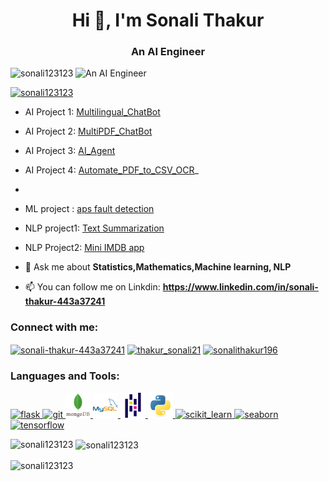 <h1 align="center">Hi 👋, I'm Sonali Thakur</h1>
<h3 align="center">An AI Engineer</h3>

<img align="right" alt="An AI Engineer" width="400" src="https://www.privatelabelfitness.com/wp-content/uploads/RemoteWorkerv01-1024x640.png">

<p align="left"> <img src="https://komarev.com/ghpvc/?username=sonali123123&label=Profile%20views&color=0e75b6&style=flat" alt="sonali123123" /> </p>

<p align="left"> <a href="https://github.com/ryo-ma/github-profile-trophy"><img src="https://github-profile-trophy.vercel.app/?username=sonali123123" alt="sonali123123" /></a> </p>



- AI Project 1: [Multilingual_ChatBot](https://github.com/sonali123123/Multilingual_ChatBot)
  
- AI Project 2: [MultiPDF_ChatBot](https://github.com/sonali123123/MultiPDF_ChatBot)

- AI Project 3: [AI_Agent](https://github.com/sonali123123/Python_AI_Agent)

- AI Project 4: [Automate_PDF_to_CSV_OCR](https://github.com/sonali123123/Automate_PDF_to_CSV)_
- 
- ML project : [aps fault detection](https://github.com/sonali123123/aps-fault-detection)

- NLP project1: [Text Summarization](https://github.com/sonali123123/Text-Summarization-Project)

- NLP Project2: [Mini IMDB app](https://github.com/sonali123123/Mini-IMDB-app)



- 💬 Ask me about **Statistics,Mathematics,Machine learning, NLP**

- 📫 You can follow me on Linkdin: **https://www.linkedin.com/in/sonali-thakur-443a37241**

<h3 align="left">Connect with me:</h3>
<p align="left">
<a href="https://linkedin.com/in/sonali-thakur-443a37241" target="blank"><img align="center" src="https://raw.githubusercontent.com/rahuldkjain/github-profile-readme-generator/master/src/images/icons/Social/linked-in-alt.svg" alt="sonali-thakur-443a37241" height="30" width="40" /></a>
<a href="https://instagram.com/thakur_sonali21" target="blank"><img align="center" src="https://raw.githubusercontent.com/rahuldkjain/github-profile-readme-generator/master/src/images/icons/Social/instagram.svg" alt="thakur_sonali21" height="30" width="40" /></a>
<a href="https://www.hackerrank.com/sonalithakur196" target="blank"><img align="center" src="https://raw.githubusercontent.com/rahuldkjain/github-profile-readme-generator/master/src/images/icons/Social/hackerrank.svg" alt="sonalithakur196" height="30" width="40" /></a>
</p>

<h3 align="left">Languages and Tools:</h3>
<p align="left"> <a href="https://flask.palletsprojects.com/" target="_blank" rel="noreferrer"> <img src="https://www.vectorlogo.zone/logos/pocoo_flask/pocoo_flask-icon.svg" alt="flask" width="40" height="40"/> </a> <a href="https://git-scm.com/" target="_blank" rel="noreferrer"> <img src="https://www.vectorlogo.zone/logos/git-scm/git-scm-icon.svg" alt="git" width="40" height="40"/> </a> <a href="https://www.mongodb.com/" target="_blank" rel="noreferrer"> <img src="https://raw.githubusercontent.com/devicons/devicon/master/icons/mongodb/mongodb-original-wordmark.svg" alt="mongodb" width="40" height="40"/> </a> <a href="https://www.mysql.com/" target="_blank" rel="noreferrer"> <img src="https://raw.githubusercontent.com/devicons/devicon/master/icons/mysql/mysql-original-wordmark.svg" alt="mysql" width="40" height="40"/> </a> <a href="https://pandas.pydata.org/" target="_blank" rel="noreferrer"> <img src="https://raw.githubusercontent.com/devicons/devicon/2ae2a900d2f041da66e950e4d48052658d850630/icons/pandas/pandas-original.svg" alt="pandas" width="40" height="40"/> </a> <a href="https://www.python.org" target="_blank" rel="noreferrer"> <img src="https://raw.githubusercontent.com/devicons/devicon/master/icons/python/python-original.svg" alt="python" width="40" height="40"/> </a> <a href="https://scikit-learn.org/" target="_blank" rel="noreferrer"> <img src="https://upload.wikimedia.org/wikipedia/commons/0/05/Scikit_learn_logo_small.svg" alt="scikit_learn" width="40" height="40"/> </a> <a href="https://seaborn.pydata.org/" target="_blank" rel="noreferrer"> <img src="https://seaborn.pydata.org/_images/logo-mark-lightbg.svg" alt="seaborn" width="40" height="40"/> </a> <a href="https://www.tensorflow.org" target="_blank" rel="noreferrer"> <img src="https://www.vectorlogo.zone/logos/tensorflow/tensorflow-icon.svg" alt="tensorflow" width="40" height="40"/> </a> </p>

<p><img align="left" src="https://github-readme-stats.vercel.app/api/top-langs?username=sonali123123&show_icons=true&locale=en&layout=compact" alt="sonali123123" /></p>

<p>&nbsp;<img align="center" src="https://github-readme-stats.vercel.app/api?username=sonali123123&show_icons=true&locale=en" alt="sonali123123" /></p>

<p><img align="center" src="https://github-readme-streak-stats.herokuapp.com/?user=sonali123123&" alt="sonali123123" /></p>
